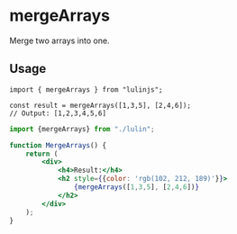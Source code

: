 # mergeArrays

Merge two arrays into one.

## Usage

```tsx
import { mergeArrays } from "lulinjs";

const result = mergeArrays([1,3,5], [2,4,6]);
// Output: [1,2,3,4,5,6]
```

```jsx live
import {mergeArrays} from "./lulin";

function MergeArrays() {
    return (
        <div>
            <h4>Result:</h4>
            <h2 style={{color: 'rgb(102, 212, 189)'}}>
                {mergeArrays([1,3,5], [2,4,6])}
            </h2>
        </div>
    );
}
```
